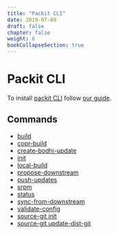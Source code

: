 ```yaml
---
title: "Packit CLI"
date: 2019-07-09
draft: false
chapter: false
weight: 8
bookCollapseSection: true
---
```


# Packit CLI

To install [packit CLI](https://github.com/packit/packit)
follow [our guide](/docs/guide/#have-packit-tooling-installed-locally).

## Commands

* [build](/docs/cli/build/)
* [copr-build](/docs/cli/copr-build/)
* [create-bodhi-update](/docs/cli/create-bodhi-update/)
* [init](/docs/cli/init/)
* [local-build](/docs/cli/local-build/)
* [propose-downstream](/docs/cli/propose-downstream/)
* [push-updates](/docs/cli/push-updates)
* [srpm](/docs/cli/srpm/)
* [status](/docs/cli/status)
* [sync-from-downstream](/docs/cli/sync-from-downstream/)
* [validate-config](/docs/cli/validate-config)
* [source-git init](/docs/cli/source-git/init)
* [source-git update-dist-git](/docs/cli/source-git/update-dist-git)


